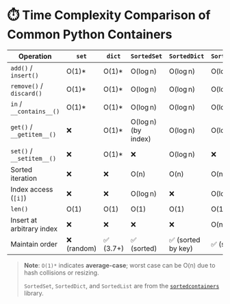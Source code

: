 # ⏱️ Time Complexity Comparison of Common Python Containers

| Operation                     | `set`        | `dict`       | `SortedSet`         | `SortedDict`         | `SortedList`        | `list`         |
|------------------------------|--------------|--------------|---------------------|----------------------|---------------------|----------------|
| `add()` / `insert()`         | O(1)*        | O(1)*        | O(log n)            | O(log n)             | O(log n)            | O(n)           |
| `remove()` / `discard()`     | O(1)*        | O(1)*        | O(log n)            | O(log n)             | O(log n)            | O(n)           |
| `in` / `__contains__()`      | O(1)*        | O(1)*        | O(log n)            | O(log n)             | O(log n)            | O(n)           |
| `get()` / `__getitem__()`    | ❌           | O(1)*        | O(log n) (by index) | O(log n)             | O(log n)            | O(1)           |
| `set()` / `__setitem__()`    | ❌           | O(1)*        | ❌                  | O(log n)             | ❌                  | O(1) (index)   |
| Sorted iteration             | ❌           | ❌           | O(n)                | O(n)                 | O(n)                | ❌ (unsorted)  |
| Index access (`[i]`)         | ❌           | ❌           | O(log n)            | ❌                   | O(log n)            | O(1)           |
| `len()`                      | O(1)         | O(1)         | O(1)                | O(1)                 | O(1)                | O(1)           |
| Insert at arbitrary index    | ❌           | ❌           | ❌                  | ❌                   | O(n)                | O(n)           |
| Maintain order               | ❌ (random)  | ✅ (3.7+)    | ✅ (sorted)         | ✅ (sorted by key)   | ✅ (sorted)         | ✅ (insertion) |

> **Note**: `O(1)*` indicates **average-case**; worst case can be O(n) due to hash collisions or resizing.
> 
> `SortedSet`, `SortedDict`, and `SortedList` are from the [`sortedcontainers`](https://github.com/grantjenks/python-sortedcontainers) library.

